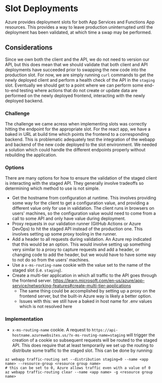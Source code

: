 # Slot Deployments

Azure provides deployment
slots for both App Services and Functions App resources. This provides a way to leave production uninterrupted
until the deployment has been validated, at which time a swap may be performed.

## Considerations

Since we own both the client and the API, we do not need to version our API, but this does mean that we should
validate that both client and API deployments have succeeded prior to swapping the new code into the production
slot. For now, we are simply running `curl` commands to get the newly deployed client and perform a health
check of the API in the `staging` slot. Eventually we should get to a point where we can perform some end-to-end
testing where actions that do not create or update data are performed on the newly deployed frontend, interacting
with the newly deployed backend.

### Challenge

The challenge we came acress when implementing slots was correctly hitting the endpoint for the appropriate slot. For the react app, we have a baked in URL at build time which points the frontend to a corresponding backend. This is problematic adequately test the integration of the webapp and backend of the new code deployed to the slot environment. We needed a solution which could handle the different endpoints properly without rebuilding the application.

### Options

There are many options for how to ensure the validation of the staged client is interacting with the staged API.
They generally involve tradeoffs so determining which method to use is not simple.

- Get the hostname from configuration at runtime. This involves providing some way for the client to get a
  configuration value, and providing a different value only for use in validation. The client runs in browsers
  on users' machines, so the configuration value would need to come from a call to some API and only have value
  during deployment.
- Proxy requests in our validation runner (GitHub Actions or Azure DevOps) to hit the staged API instead of the
  production one. This involves setting up some proxy tooling in the runner.
- Add a header to all requests during validation. An Azure rep indicated that this would be an option. This would
  involve setting up something very similar to a proxy to capture requests and add a header, or changing code to add
  the header, but we would have to have some way to not do so from the users' machines.
- Use a `x-ms-routing-name` cookie with the value set to the name of the staged slot (i.e. `staging`).
- Create a multi-tier application in which all traffic to the API goes through the frontend server. https://learn.microsoft.com/en-us/azure/app-service/networking-features#create-multi-tier-applications
  - The same thing could be accomplished by setting up a proxy on the frontend server, but the built-in Azure way
    is likely a better option.
  - Issues with this: we still have a baked in host name for .env values which is not resolved here

### Implementation

- `x-ms-routing-name` cookie. A request to `https://api-hostname.azurewebsites.us/?x-ms-routing-name=staging` will trigger
  the creation of a cookie so subsequent requests will be routed to the staged API. This does require that at least
  temporarily we set up the routing to distribute some traffic to the staged slot. This can be done by running:

```shell
az webapp traffic-routing set --distribution staging=0 --name <app name> --resource-group <resource group name>
# this can be set to 0, Azure allows traffic even with a value of 0
az webapp traffic-routing clear --name <app name> -g <resource group name>
```

